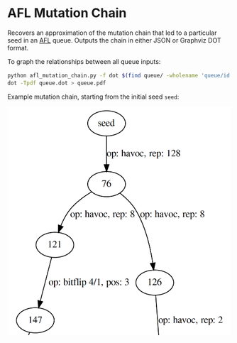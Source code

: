 # AFL Mutation Chain

Recovers an approximation of the mutation chain that led to a particular seed in
an [AFL](http://lcamtuf.coredump.cx/afl/) queue.  Outputs the chain in either
JSON or Graphviz DOT format.

To graph the relationships between all queue inputs:

```bash
python afl_mutation_chain.py -f dot $(find queue/ -wholename 'queue/id:*') > queue.dot
dot -Tpdf queue.dot > queue.pdf
```

Example mutation chain, starting from the initial seed `seed`:

![mutation chain example](etc/mutate_chain_example.png "mutation chain example")
